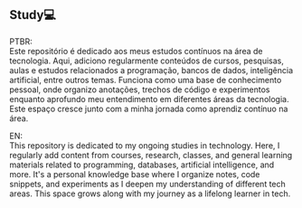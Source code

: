 ## Study💻

PTBR:<br>
Este repositório é dedicado aos meus estudos contínuos na área de tecnologia. Aqui, adiciono regularmente conteúdos de cursos, pesquisas, aulas e estudos relacionados a programação, bancos de dados, inteligência artificial, entre outros temas. Funciona como uma base de conhecimento pessoal, onde organizo anotações, trechos de código e experimentos enquanto aprofundo meu entendimento em diferentes áreas da tecnologia. Este espaço cresce junto com a minha jornada como aprendiz contínuo na área.

EN:<br>
This repository is dedicated to my ongoing studies in technology. Here, I regularly add content from courses, research, classes, and general learning materials related to programming, databases, artificial intelligence, and more. It's a personal knowledge base where I organize notes, code snippets, and experiments as I deepen my understanding of different tech areas. This space grows along with my journey as a lifelong learner in tech.
